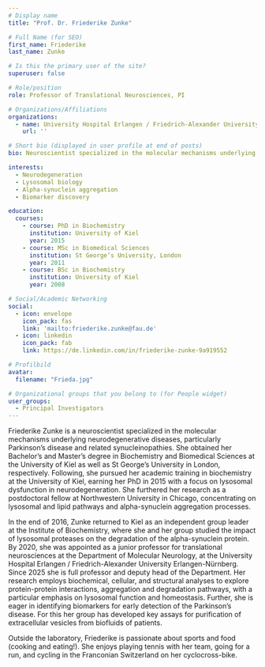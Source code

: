 ```yaml
---
# Display name
title: "Prof. Dr. Friederike Zunke"

# Full Name (for SEO)
first_name: Friederike
last_name: Zunke

# Is this the primary user of the site?
superuser: false

# Role/position
role: Professor of Translational Neurosciences, PI

# Organizations/Affiliations
organizations:
  - name: University Hospital Erlangen / Friedrich-Alexander University Erlangen-Nürnberg
    url: ''

# Short bio (displayed in user profile at end of posts)
bio: Neuroscientist specialized in the molecular mechanisms underlying neurodegenerative diseases, particularly Parkinson’s disease and related synucleinopathies.

interests:
  - Neurodegeneration
  - Lysosomal biology
  - Alpha-synuclein aggregation
  - Biomarker discovery

education:
  courses:
    - course: PhD in Biochemistry
      institution: University of Kiel
      year: 2015
    - course: MSc in Biomedical Sciences
      institution: St George’s University, London
      year: 2011
    - course: BSc in Biochemistry
      institution: University of Kiel
      year: 2008

# Social/Academic Networking
social:
  - icon: envelope
    icon_pack: fas
    link: 'mailto:friederike.zunke@fau.de'
  - icon: linkedin
    icon_pack: fab
    link: https://de.linkedin.com/in/friederike-zunke-9a919552 

# Profilbild
avatar:
  filename: "Frieda.jpg"

# Organizational groups that you belong to (for People widget)
user_groups:
  - Principal Investigators
---
```


Friederike Zunke is a neuroscientist specialized in the molecular mechanisms underlying neurodegenerative diseases, particularly Parkinson’s disease and related synucleinopathies. She obtained her Bachelor’s and Master’s degree in Biochemistry and Biomedical Sciences at the University of Kiel as well as St George’s University in London, respectively. Following, she pursued her academic training in biochemistry at the University of Kiel, earning her PhD in 2015 with a focus on lysosomal dysfunction in neurodegeneration. She furthered her research as a postdoctoral fellow at Northwestern University in Chicago, concentrating on lysosomal and lipid pathways and alpha-synuclein aggregation processes. 

In the end of 2016, Zunke returned to Kiel as an independent group leader at the Institute of Biochemistry, where she and her group studied the impact of lysosomal proteases on the degradation of the alpha-synuclein protein. By 2020, she was appointed as a junior professor for translational neurosciences at the Department of Molecular Neurology, at the University Hospital Erlangen / Friedrich-Alexander University Erlangen-Nürnberg. Since 2025 she is full professor and deputy head of the Department. Her research employs biochemical, cellular, and structural analyses to explore protein-protein interactions, aggregation and degradation pathways, with a particular emphasis on lysosomal function and homeostasis. Further, she is eager in identifying biomarkers for early detection of the Parkinson’s disease. For this her group has developed key assays for purification of extracellular vesicles from biofluids of patients.

Outside the laboratory, Friederike is passionate about sports and food (cooking and eating!). She enjoys playing tennis with her team, going for a run, and cycling in the Franconian Switzerland on her cyclocross-bike.
